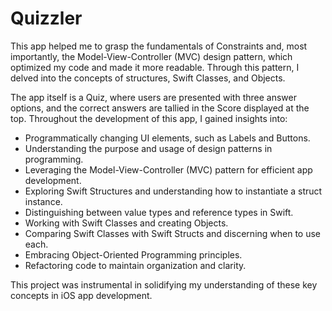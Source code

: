 # Quizzler

This app helped me to grasp the fundamentals of Constraints and, most importantly, the Model-View-Controller (MVC) design pattern, which optimized my code and made it more readable. Through this pattern, I delved into the concepts of structures, Swift Classes, and Objects.

The app itself is a Quiz, where users are presented with three answer options, and the correct answers are tallied in the Score displayed at the top. Throughout the development of this app, I gained insights into:

* Programmatically changing UI elements, such as Labels and Buttons.
* Understanding the purpose and usage of design patterns in programming.
* Leveraging the Model-View-Controller (MVC) pattern for efficient app development.
* Exploring Swift Structures and understanding how to instantiate a struct instance.
* Distinguishing between value types and reference types in Swift.
* Working with Swift Classes and creating Objects.
* Comparing Swift Classes with Swift Structs and discerning when to use each.
* Embracing Object-Oriented Programming principles.
* Refactoring code to maintain organization and clarity.

This project was instrumental in solidifying my understanding of these key concepts in iOS app development.

